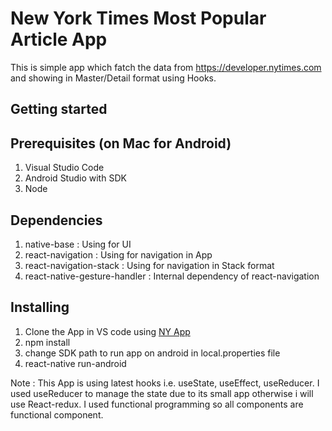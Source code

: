 # New York Times Most Popular Article App
This is simple app which fatch the data from https://developer.nytimes.com and showing in Master/Detail format using Hooks.

## Getting started

## Prerequisites (on Mac for Android)
1. Visual Studio Code
2. Android Studio with SDK
3. Node 

## Dependencies
1. native-base : Using for UI 
2. react-navigation : Using for navigation in App
3. react-navigation-stack : Using for navigation in Stack format
4. react-native-gesture-handler : Internal dependency of react-navigation

## Installing
1. Clone the App in VS code using [NY App](https://github.com/ajeet12334/New-York-Times-Article.git)
1. npm install
2. change SDK path to run app on android in local.properties file
3. react-native run-android

Note : This App is using latest hooks i.e. useState, useEffect, useReducer. I used useReducer to manage the state due to its small app otherwise i will use React-redux. I used functional programming so all components are functional component.
